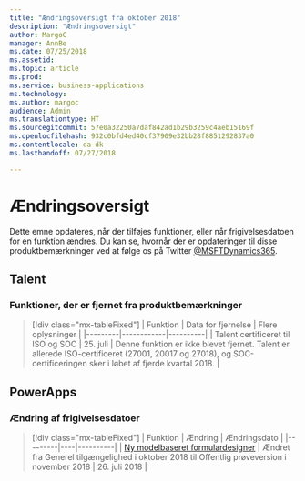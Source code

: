 ```yaml
---
title: "Ændringsoversigt fra oktober 2018"
description: "Ændringsoversigt"
author: MargoC
manager: AnnBe
ms.date: 07/25/2018
ms.assetid: 
ms.topic: article
ms.prod: 
ms.service: business-applications
ms.technology: 
ms.author: margoc
audience: Admin
ms.translationtype: HT
ms.sourcegitcommit: 57e0a32250a7daf842ad1b29b3259c4aeb15169f
ms.openlocfilehash: 932c0bfd4ed40cf37909e32bb28f8851292837a0
ms.contentlocale: da-dk
ms.lasthandoff: 07/27/2018

---
```

# <a name="change-history"></a>Ændringsoversigt

Dette emne opdateres, når der tilføjes funktioner, eller når frigivelsesdatoen for en funktion ændres. Du kan se, hvornår der er opdateringer til disse produktbemærkninger ved at følge os på Twitter [@MSFTDynamics365](https://twitter.com/MSFTDynamics365).

<!--### Release-date changes
> [!div class="mx-tableFixed"]
> | Feature | Change | Changed date |
> |---------|------------|----------|
> |         |           |          |

<!--### Feature description changed
> [!div class="mx-tableFixed"]
> | Feature | Date changed |
> |---------|--------------|
> |         |              | 

<!--### Features added to release notes

> [!div class="mx-tableFixed"]
> | Feature | Date added |
> |---------|------------|
> |         |            | 
-->

## <a name="talent"></a>Talent

### <a name="features-removed-from-release-notes"></a>Funktioner, der er fjernet fra produktbemærkninger
> [!div class="mx-tableFixed"]
> | Funktion | Data for fjernelse | Flere oplysninger |
> |---------|------------|----------|
> | Talent certificeret til ISO og SOC        |  25. juli          |  Denne funktion er ikke blevet fjernet. Talent er allerede ISO-certificeret (27001, 20017 og 27018), og SOC-certificeringen sker i løbet af fjerde kvartal 2018.        |

## <a name="powerapps"></a>PowerApps

### <a name="release-date-changes"></a>Ændring af frigivelsesdatoer
> [!div class="mx-tableFixed"]
> | Funktion | Ændring | Ændringsdato |
> |---------|----|----------|
> | [Ny modelbaseret formulardesigner](powerapps/new-model-driven-form-designer-preview.md) | Ændret fra Generel tilgængelighed i oktober 2018 til Offentlig prøveversion i november 2018 | 26. juli 2018 |

